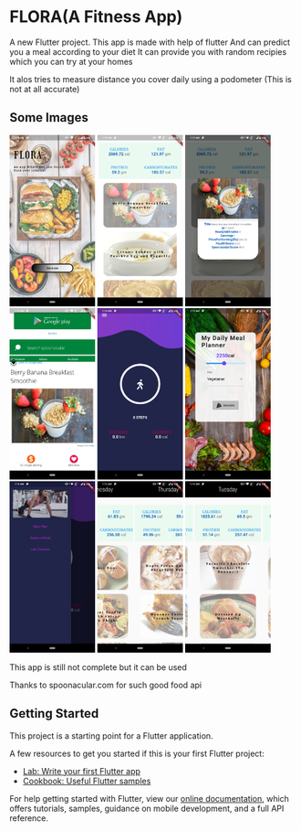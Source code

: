 # FLORA(A Fitness App)

A new Flutter project.
This app is made with help of flutter
And can predict you a meal according to your diet
It can provide you with random recipies which you can try at your homes

It alos tries to measure distance you cover daily using a podometer (This is not at all accurate)

## Some Images
<img src="images/1.jpeg" height=300px></img>
<img src="images/2.jpeg" height=300px></img>
<img src="images/3.jpeg" height=300px></img>
<img src="images/4.jpeg" height=300px></img>
<img src="images/5.jpeg" height=300px></img>
<img src="images/6.jpeg" height=300px></img>
<img src="images/7.jpeg" height=300px></img>
<img src="images/8.jpeg" height=300px></img>
<img src="images/9.jpeg" height=300px></img>

This app is still not complete but it can be used    


Thanks to spoonacular.com for such good food api
## Getting Started

This project is a starting point for a Flutter application.

A few resources to get you started if this is your first Flutter project:

- [Lab: Write your first Flutter app](https://flutter.dev/docs/get-started/codelab)
- [Cookbook: Useful Flutter samples](https://flutter.dev/docs/cookbook)

For help getting started with Flutter, view our
[online documentation](https://flutter.dev/docs), which offers tutorials,
samples, guidance on mobile development, and a full API reference.
